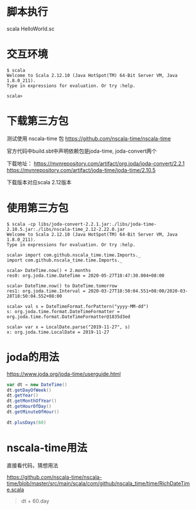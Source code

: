脚本执行
=======

scala HelloWorld.sc

交互环境
=======

```
$ scala
Welcome to Scala 2.12.10 (Java HotSpot(TM) 64-Bit Server VM, Java 1.8.0_211).
Type in expressions for evaluation. Or try :help.

scala> 
```

下载第三方包
==========

测试使用 nscala-time 包 https://github.com/nscala-time/nscala-time

官方代码中build.sbt中声明依赖包是joda-time, joda-convert两个

下载地址：
https://mvnrepository.com/artifact/org.joda/joda-convert/2.2.1
https://mvnrepository.com/artifact/joda-time/joda-time/2.10.5

下载版本对应scala 2.12版本

使用第三方包
==========

```
$ scala -cp libs/joda-convert-2.2.1.jar:./libs/joda-time-2.10.5.jar:./libs/nscala-time_2.12-2.22.0.jar
Welcome to Scala 2.12.10 (Java HotSpot(TM) 64-Bit Server VM, Java 1.8.0_211).
Type in expressions for evaluation. Or try :help.

scala> import com.github.nscala_time.time.Imports._
import com.github.nscala_time.time.Imports._

scala> DateTime.now() + 2.months
res0: org.joda.time.DateTime = 2020-05-27T18:47:30.004+08:00

scala> DateTime.now() to DateTime.tomorrow
res1: org.joda.time.Interval = 2020-03-27T18:50:04.551+08:00/2020-03-28T18:50:04.552+08:00

scala> val s = DateTimeFormat.forPattern("yyyy-MM-dd")
s: org.joda.time.format.DateTimeFormatter = org.joda.time.format.DateTimeFormatter@1835d3ed

scala> var x = LocalDate.parse("2019-11-27", s)
x: org.joda.time.LocalDate = 2019-11-27
```

joda的用法
=========
https://www.joda.org/joda-time/userguide.html

```scala
var dt = new DateTime()
dt.getDayOfWeek()
dt.getYear()
dt.getMonthOfYear()
dt.getHourOfDay()
dt.getMinuteOfHour()

dt.plusDays(60)
```

nscala-time用法
==============

直接看代码，猜想用法

https://github.com/nscala-time/nscala-time/blob/master/src/main/scala/com/github/nscala_time/time/RichDateTime.scala

> dt + 60.day
